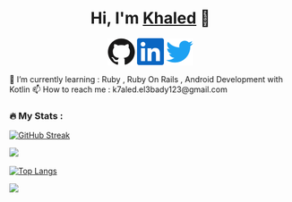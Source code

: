 <h1 align="center">Hi, I'm <a href="https://www.facebook.com/profile.php?id=100008315048038">Khaled</a> 👋</h1>

<p align="center">
  <a href="https://github.com/Khaledelabady11"><img alt="GitHub" title="GitHub" height="48" width="48" src="assets/github.svg"></a>
  <a href="https://www.linkedin.com/in/khaledelabady"><img alt="LinkedIn" title="LinkedIn" height="48" width="48" src="assets/linkedin.svg"></a>
  <a href="https://twitter.com/khaled_elabadyy"><img alt="Twitter" title="Twitter" height="48" width="48" src="assets/twitter.svg"></a>
</p>
🌱 I’m currently learning : Ruby , Ruby On Rails , Android Development with Kotlin  
📫 How to reach me : k7aled.el3bady123@gmail.com

### :fire: My Stats :

[![GitHub Streak](http://github-readme-streak-stats.herokuapp.com?user=Khaledelabady11&theme=dark&background=000000)](https://git.io/streak-stats)

<img height="180em" src="https://github-readme-stats-sigma-five.vercel.app/api?username=Khaledelabady11&show_icons=true&hide_border=true&&count_private=true&include_all_commits=true" />


[![Top Langs](https://github-readme-stats-sigma-five.vercel.app/api/top-langs/?username=Khaledelabady11&layout=compact&theme=vision-friendly-dark)](https://github.com/anuraghazra/github-readme-stats)

![](https://komarev.com/ghpvc/?username=Khaledelabady11&style=flat-square)
